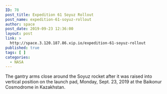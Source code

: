 ```yaml
---
ID: 78
post_title: Expedition 61 Soyuz Rollout
post_name: expedition-61-soyuz-rollout
author: space
post_date: 2019-09-23 12:36:00
layout: post
link: >
  http://space.3.120.187.86.xip.io/expedition-61-soyuz-rollout
published: true
tags: [ ]
categories:
  - NASA
---
```

The gantry arms close around the Soyuz rocket after it was raised into vertical position on the launch pad, Monday, Sept. 23, 2019 at the Baikonur Cosmodrome in Kazakhstan. 